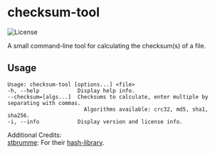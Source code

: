 # checksum-tool

![License](https://img.shields.io/github/license/16BitWonder/checksum-tool)

A small command-line tool for calculating the checksum(s) of a file.

## Usage
```
Usage: checksum-tool [options...] <file>
-h, --help            Display help info.
--checksum=[algs...]  Checksums to calculate, enter multiple by separating with commas.
                        Algorithms available: crc32, md5, sha1, sha256.
-i, --info            Display version and license info.
```  
Additional Credits:  
[stbrumme](https://github.com/stbrumme): For their [hash-library](https://github.com/stbrumme/hash-library).
